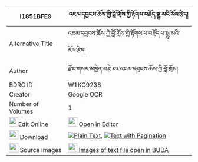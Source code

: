 |I1851BFE9|འཇམ་དབྱངས་ཆོས་ཀྱི་བློ་གྲོས་ཀྱི་རྟོགས་བརྗོད་སྒྱུ་མའི་རོལ་རྩེད། 
| --- | --- 
|Alternative Title |འཇམ་དབྱངས་ཆོས་ཀྱི་བློ་གྲོས་ཀྱི་རྟོགས་པ་བརྗོད་པ་སྒྱུ་མའི་རོལ་རྩེད།
|Author| རྫོང་གསར་མཁྱེན་བརྩེ ༠༢་འཇམ་དབྱངས་ཆོས་ཀྱི་བློ་གྲོས།
|BDRC ID | W1KG9238
|Creator | Google OCR
|Number of Volumes| 1
|<img width="25" src="https://img.icons8.com/color/25/000000/edit-property.png">Edit Online| [<img width="25" src="https://avatars.githubusercontent.com/u/45091458?s=200&v=4"> Open in Editor](http://editor.openpecha.org/I1851BFE9)
|<img width="25" src="https://img.icons8.com/fluent/48/000000/download-2.png"/>  Download | [![](https://img.icons8.com/color/20/000000/txt.png)Plain Text](https://github.com/Openpecha/I1851BFE9/releases/download/v1/jamyang_cho_kyi_lodro_kyi_tokj_plain_I1851BFE9.zip), [![](https://img.icons8.com/color/20/000000/txt.png)Text with Pagination](https://github.com/Openpecha/I1851BFE9/releases/download/v1/jamyang_cho_kyi_lodro_kyi_tokj_pages_I1851BFE9.zip)
|<img width="25" src="https://img.icons8.com/plasticine/100/000000/pictures-folder.png"/>  Source Images | [<img width="25" src="https://library.bdrc.io/icons/BUDA-small.svg"> Images of text file open in BUDA](https://library.bdrc.io/show/bdr:W1KG9238)